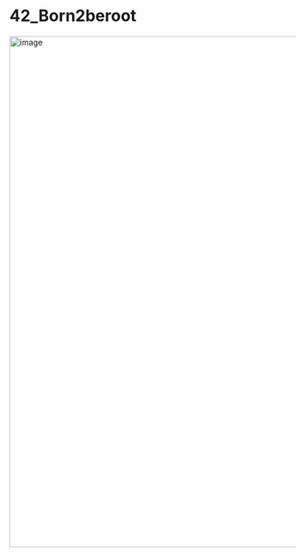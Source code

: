 # 42_Born2beroot

<img width="897" alt="image" src="https://github.com/user-attachments/assets/258ff23b-ec7a-445d-822d-1042a48de7cb">
